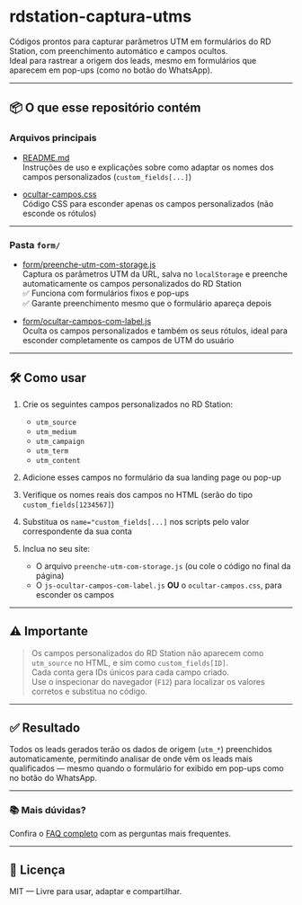 # rdstation-captura-utms

Códigos prontos para capturar parâmetros UTM em formulários do RD Station, com preenchimento automático e campos ocultos.  
Ideal para rastrear a origem dos leads, mesmo em formulários que aparecem em pop-ups (como no botão do WhatsApp).

---

## 📦 O que esse repositório contém

### Arquivos principais

- [README.md](README.md)  
  Instruções de uso e explicações sobre como adaptar os nomes dos campos personalizados (`custom_fields[...]`)

- [ocultar-campos.css](ocultar-campos.css)  
  Código CSS para esconder apenas os campos personalizados (não esconde os rótulos)

---

### Pasta `form/`

- [form/preenche-utm-com-storage.js](form/preenche-utm-com-storage.js)  
  Captura os parâmetros UTM da URL, salva no `localStorage` e preenche automaticamente os campos personalizados do RD Station  
  ✅ Funciona com formulários fixos e pop-ups  
  ✅ Garante preenchimento mesmo que o formulário apareça depois

- [form/ocultar-campos-com-label.js](form/ocultar-campos-com-label.js)  
  Oculta os campos personalizados e também os seus rótulos, ideal para esconder completamente os campos de UTM do usuário

---

## 🛠️ Como usar

1. Crie os seguintes campos personalizados no RD Station:  
   - `utm_source`  
   - `utm_medium`  
   - `utm_campaign`  
   - `utm_term`  
   - `utm_content`

2. Adicione esses campos no formulário da sua landing page ou pop-up

3. Verifique os nomes reais dos campos no HTML (serão do tipo `custom_fields[1234567]`)

4. Substitua os `name="custom_fields[...]` nos scripts pelo valor correspondente da sua conta

5. Inclua no seu site:
   - O arquivo `preenche-utm-com-storage.js` (ou cole o código no final da página)
   - O `js-ocultar-campos-com-label.js` **OU** o `ocultar-campos.css`, para esconder os campos

---

## ⚠️ Importante

> Os campos personalizados do RD Station não aparecem como `utm_source` no HTML, e sim como `custom_fields[ID]`.  
> Cada conta gera IDs únicos para cada campo criado.  
> Use o inspecionar do navegador (`F12`) para localizar os valores corretos e substitua no código.

---

## ✅ Resultado

Todos os leads gerados terão os dados de origem (`utm_*`) preenchidos automaticamente, permitindo analisar de onde vêm os leads mais qualificados — mesmo quando o formulário for exibido em pop-ups como no botão do WhatsApp.

---

### 📚 Mais dúvidas?  
Confira o [FAQ completo](./FAQ.md) com as perguntas mais frequentes.

---

## 🪪 Licença

MIT — Livre para usar, adaptar e compartilhar.
